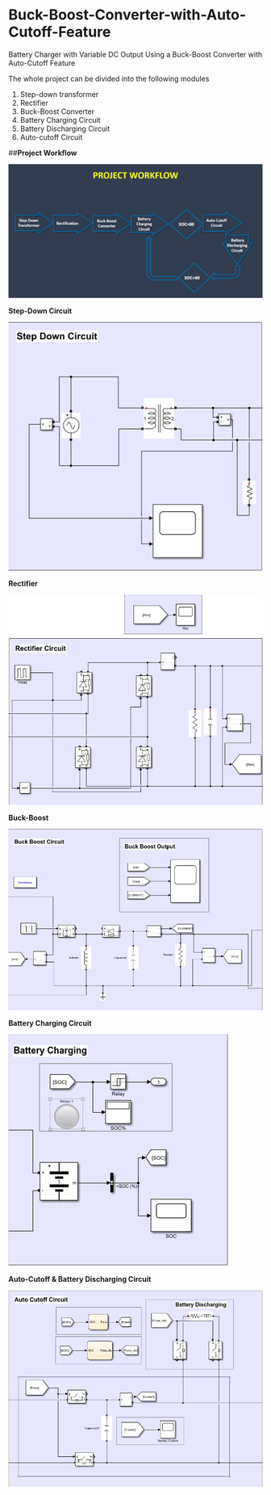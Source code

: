 # Buck-Boost-Converter-with-Auto-Cutoff-Feature
Battery Charger with Variable DC Output Using a Buck-Boost Converter with Auto-Cutoff Feature

The whole project can be divided into the following modules
  1. Step-down transformer
  2. Rectifier
  3. Buck-Boost Converter
  4. Battery Charging Circuit
  5. Battery Discharging Circuit
  6. Auto-cutoff Circuit



  

##**Project Workflow**



![](project_workflow.jpg)






**Step-Down Circuit**


![](stepdown.jpg)





**Rectifier**





![](rectifier.jpg)






**Buck-Boost**




![](buck_boost.jpg)




**Battery Charging Circuit**


![](battery_charging.jpg)



**Auto-Cutoff & Battery Discharging Circuit**


![](auto_cutoff.jpg)


